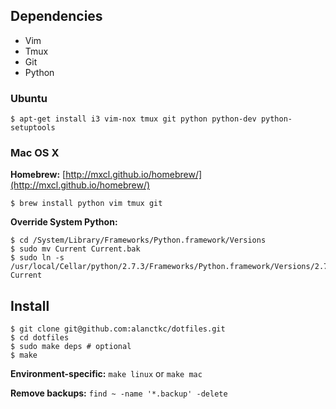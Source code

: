 ## Dependencies

* Vim
* Tmux
* Git
* Python

### Ubuntu

    $ apt-get install i3 vim-nox tmux git python python-dev python-setuptools

### Mac OS X

**Homebrew:** [http://mxcl.github.io/homebrew/](http://mxcl.github.io/homebrew/)

    $ brew install python vim tmux git

**Override System Python:**

    $ cd /System/Library/Frameworks/Python.framework/Versions
    $ sudo mv Current Current.bak
    $ sudo ln -s /usr/local/Cellar/python/2.7.3/Frameworks/Python.framework/Versions/2.7 Current

## Install

    $ git clone git@github.com:alanctkc/dotfiles.git
    $ cd dotfiles
    $ sudo make deps # optional
    $ make

**Environment-specific:** `make linux` or `make mac`

**Remove backups:** `find ~ -name '*.backup' -delete`

